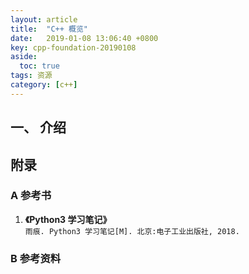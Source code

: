 ```yaml
---
layout: article
title:  "C++ 概览"
date:   2019-01-08 13:06:40 +0800
key: cpp-foundation-20190108
aside:
  toc: true
tags: 资源
category: [c++]
---
```



## 一、 介绍


## 附录
### A 参考书
1. **《Python3 学习笔记》**  
`雨痕. Python3 学习笔记[M]. 北京:电子工业出版社, 2018.`  


### B 参考资料
